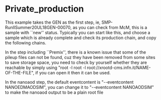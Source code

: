 # Private_production

This example takes the GEN as the first step, ie, SMP-RunIISummer20UL18GEN-00070, as you can check from McM, this is a sample with ``new'' status. Typically you can start like this, and choose a sample which is already complete and check its production chain, and copy the following chains.

In the step including ``Premix'', there is a known issue that some of the pileup files can not be found, cuz they have been removed from some sites to save storage space, you need to check by yourself whether they are reachable by simply using "root -l root -l root://xrootd-cms.infn.it/NAME-OF-THE-FILE", if you can open it then it can be used.

In the nanoaod step, the default eventcontent is "--eventcontent NANOEDMAODSIM", you can change it to "--eventcontent NANOAODSIM" to make the nanoaod output to be a plain root file
